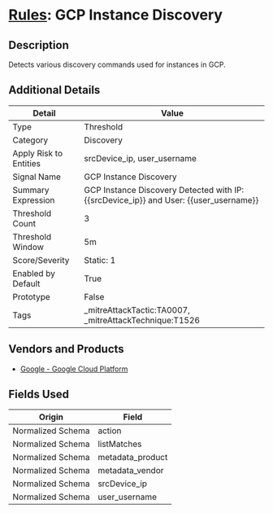 # [Rules](README.md): GCP Instance Discovery

## Description
Detects various discovery commands used for instances in GCP.

## Additional Details
|Detail|Value|
|----|----|
|Type|Threshold|
|Category|Discovery|
|Apply Risk to Entities|srcDevice_ip, user_username|
|Signal Name|GCP Instance Discovery|
|Summary Expression|GCP Instance Discovery Detected with IP: {{srcDevice_ip}} and User: {{user_username}}|
|Threshold Count|3|
|Threshold Window|5m|
|Score/Severity|Static: 1|
|Enabled by Default|True|
|Prototype|False|
|Tags|_mitreAttackTactic:TA0007, _mitreAttackTechnique:T1526|
## Vendors and Products
- [Google - Google Cloud Platform](../products/dcc85cfc-a698-4d09-87de-f2c723f3ad07.md)


## Fields Used

|Origin|Field|
|----|----|
|Normalized Schema|action|
|Normalized Schema|listMatches|
|Normalized Schema|metadata_product|
|Normalized Schema|metadata_vendor|
|Normalized Schema|srcDevice_ip|
|Normalized Schema|user_username|


